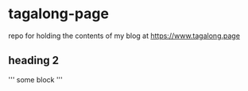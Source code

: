 # tagalong-page
repo for holding the contents of my blog at https://www.tagalong.page

## heading 2 


''' 
some block 
'''

